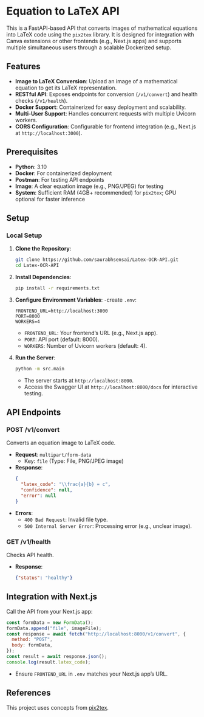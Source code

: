 # Equation to LaTeX API

This is a FastAPI-based API that converts images of mathematical equations into LaTeX code using the `pix2tex` library. It is designed for integration with Canva extensions or other frontends (e.g., Next.js apps) and supports multiple simultaneous users through a scalable Dockerized setup.

## Features
- **Image to LaTeX Conversion**: Upload an image of a mathematical equation to get its LaTeX representation.
- **RESTful API**: Exposes endpoints for conversion (`/v1/convert`) and health checks (`/v1/health`).
- **Docker Support**: Containerized for easy deployment and scalability.
- **Multi-User Support**: Handles concurrent requests with multiple Uvicorn workers.
- **CORS Configuration**: Configurable for frontend integration (e.g., Next.js at `http://localhost:3000`).


## Prerequisites
- **Python**: 3.10
- **Docker**: For containerized deployment
- **Postman**: For testing API endpoints
- **Image**: A clear equation image (e.g., PNG/JPEG) for testing
- **System**: Sufficient RAM (4GB+ recommended) for `pix2tex`; GPU optional for faster inference


## Setup

### Local Setup
1. **Clone the Repository**:
   ```bash
   git clone https://github.com/saurabhsensai/Latex-OCR-API.git
   cd Latex-OCR-API

   ```

2. **Install Dependencies**:
   ```bash
   pip install -r requirements.txt
   ```

3. **Configure Environment Variables**:
   -create `.env`:
     ```text
     FRONTEND_URL=http://localhost:3000
     PORT=8000
     WORKERS=4
     ```
   - `FRONTEND_URL`: Your frontend’s URL (e.g., Next.js app).
   - `PORT`: API port (default: 8000).
   - `WORKERS`: Number of Uvicorn workers (default: 4).

4. **Run the Server**:
   ```bash
   python -m src.main
   ```
   - The server starts at `http://localhost:8000`.
   - Access the Swagger UI at `http://localhost:8000/docs` for interactive testing.

## API Endpoints

### POST /v1/convert
Converts an equation image to LaTeX code.
- **Request**: `multipart/form-data`
  - Key: `file` (Type: File, PNG/JPEG image)
- **Response**:
  ```json
  {
    "latex_code": "\\frac{a}{b} = c",
    "confidence": null,
    "error": null
  }
  ```
- **Errors**:
  - `400 Bad Request`: Invalid file type.
  - `500 Internal Server Error`: Processing error (e.g., unclear image).

### GET /v1/health
Checks API health.
- **Response**:
  ```json
  {"status": "healthy"}
  ```
## Integration with Next.js
Call the API from your Next.js app:
```javascript
const formData = new FormData();
formData.append("file", imageFile);
const response = await fetch("http://localhost:8000/v1/convert", {
  method: "POST",
  body: formData,
});
const result = await response.json();
console.log(result.latex_code);
```
- Ensure `FRONTEND_URL` in `.env` matches your Next.js app’s URL.

## References

This project uses concepts from [pix2tex](https://github.com/lukas-blecher/LaTeX-OCR).
